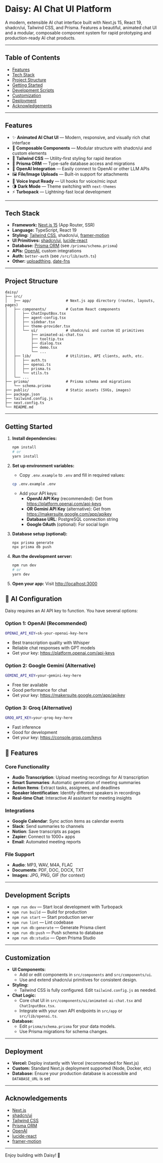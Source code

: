 # Daisy: AI Chat UI Platform

A modern, extensible AI chat interface built with Next.js 15, React 19, shadcn/ui, Tailwind CSS, and Prisma. Features a beautiful, animated chat UI and a modular, composable component system for rapid prototyping and production-ready AI chat products.

---

## Table of Contents

- [Features](#features)
- [Tech Stack](#tech-stack)
- [Project Structure](#project-structure)
- [Getting Started](#getting-started)
- [Development Scripts](#development-scripts)
- [Customization](#customization)
- [Deployment](#deployment)
- [Acknowledgements](#acknowledgements)

---

## Features

- ✨ **Animated AI Chat UI** — Modern, responsive, and visually rich chat interface
- 🧩 **Composable Components** — Modular structure with shadcn/ui and custom elements
- 🎨 **Tailwind CSS** — Utility-first styling for rapid iteration
- 🔌 **Prisma ORM** — Type-safe database access and migrations
- 🤖 **OpenAI Integration** — Easily connect to OpenAI or other LLM APIs
- 🖼️ **File/Image Uploads** — Built-in support for attachments
- 🎤 **Voice Input Ready** — UI hooks for voice/mic input
- 🌗 **Dark Mode** — Theme switching with `next-themes`
- ⚡ **Turbopack** — Lightning-fast local development

---

## Tech Stack

- **Framework:** [Next.js 15](https://nextjs.org/) (App Router, SSR)
- **Language:** TypeScript, React 19
- **Styling:** [Tailwind CSS](https://tailwindcss.com/), shadcn/ui, [framer-motion](https://www.framer.com/motion/)
- **UI Primitives:** [shadcn/ui](https://ui.shadcn.com/), [lucide-react](https://lucide.dev/)
- **Database:** [Prisma ORM](https://www.prisma.io/) (see `/prisma/schema.prisma`)
- **APIs:** [OpenAI](https://platform.openai.com/), custom integrations
- **Auth:** `better-auth` (see `/src/lib/auth.ts`)
- **Other:** [uploadthing](https://uploadthing.com/), [date-fns](https://date-fns.org/)

---

## Project Structure

```
daisy/
├── src/
│   ├── app/                # Next.js app directory (routes, layouts, pages)
│   ├── components/         # Custom React components
│   │   ├── ChatInputBox.tsx
│   │   ├── agent-config.tsx
│   │   ├── sidebar.tsx
│   │   ├── theme-provider.tsx
│   │   └── ui/             # shadcn/ui and custom UI primitives
│   │       ├── animated-ai-chat.tsx
│   │       ├── tooltip.tsx
│   │       ├── dialog.tsx
│   │       ├── demo.tsx
│   │       └── ...
│   ├── lib/                # Utilities, API clients, auth, etc.
│   │   ├── auth.ts
│   │   ├── openai.ts
│   │   ├── prisma.ts
│   │   └── utils.ts
│   └── ...
├── prisma/                 # Prisma schema and migrations
│   └── schema.prisma
├── public/                 # Static assets (SVGs, images)
├── package.json
├── tailwind.config.js
├── next.config.ts
└── README.md
```

---

## Getting Started

1. **Install dependencies:**
   ```bash
   npm install
   # or
   yarn install
   ```

2. **Set up environment variables:**
   - Copy `.env.example` to `.env` and fill in required values:
   ```bash
   cp .env.example .env
   ```
   - Add your API keys:
     - **OpenAI API Key** (recommended): Get from https://platform.openai.com/api-keys
     - **OR Gemini API Key** (alternative): Get from https://makersuite.google.com/app/apikey
     - **Database URL**: PostgreSQL connection string
     - **Google OAuth** (optional): For social login

3. **Database setup (optional):**
   ```bash
   npx prisma generate
   npx prisma db push
   ```

4. **Run the development server:**
   ```bash
   npm run dev
   # or
   yarn dev
   ```

5. **Open your app:**
   Visit [http://localhost:3000](http://localhost:3000)

## 🤖 AI Configuration

Daisy requires an AI API key to function. You have several options:

### Option 1: OpenAI (Recommended)
```bash
OPENAI_API_KEY=sk-your-openai-key-here
```
- Best transcription quality with Whisper
- Reliable chat responses with GPT models
- Get your key: https://platform.openai.com/api-keys

### Option 2: Google Gemini (Alternative)
```bash
GEMINI_API_KEY=your-gemini-key-here
```
- Free tier available
- Good performance for chat
- Get your key: https://makersuite.google.com/app/apikey

### Option 3: Groq (Alternative)
```bash
GROQ_API_KEY=your-groq-key-here
```
- Fast inference
- Good for development
- Get your key: https://console.groq.com/keys

## 🎯 Features

### Core Functionality
- **Audio Transcription**: Upload meeting recordings for AI transcription
- **Smart Summaries**: Automatic generation of meeting summaries
- **Action Items**: Extract tasks, assignees, and deadlines
- **Speaker Identification**: Identify different speakers in recordings
- **Real-time Chat**: Interactive AI assistant for meeting insights

### Integrations
- **Google Calendar**: Sync action items as calendar events
- **Slack**: Send summaries to channels
- **Notion**: Save transcripts as pages
- **Zapier**: Connect to 1000+ apps
- **Email**: Automated meeting reports

### File Support
- **Audio**: MP3, WAV, M4A, FLAC
- **Documents**: PDF, DOC, DOCX, TXT
- **Images**: JPG, PNG, GIF (for context)

---

## Development Scripts

- `npm run dev` — Start local development with Turbopack
- `npm run build` — Build for production
- `npm run start` — Start production server
- `npm run lint` — Lint codebase
- `npm run db:generate` — Generate Prisma client
- `npm run db:push` — Push schema to database
- `npm run db:studio` — Open Prisma Studio

---

## Customization

- **UI Components:**
  - Add or edit components in `src/components` and `src/components/ui`.
  - Use and extend shadcn/ui primitives for consistent design.
- **Styling:**
  - Tailwind CSS is fully configured. Edit `tailwind.config.js` as needed.
- **Chat Logic:**
  - Core chat UI in `src/components/ui/animated-ai-chat.tsx` and `ChatInputBox.tsx`.
  - Integrate with your own API endpoints in `src/app` or `src/lib/openai.ts`.
- **Database:**
  - Edit `prisma/schema.prisma` for your data models.
  - Use Prisma migrations for schema changes.

---

## Deployment

- **Vercel:** Deploy instantly with Vercel (recommended for Next.js)
- **Custom:** Standard Next.js deployment supported (Node, Docker, etc)
- **Database:** Ensure your production database is accessible and `DATABASE_URL` is set

---

## Acknowledgements

- [Next.js](https://nextjs.org/)
- [shadcn/ui](https://ui.shadcn.com/)
- [Tailwind CSS](https://tailwindcss.com/)
- [Prisma ORM](https://www.prisma.io/)
- [OpenAI](https://platform.openai.com/)
- [lucide-react](https://lucide.dev/)
- [framer-motion](https://www.framer.com/motion/)

---

Enjoy building with Daisy! 🚀
